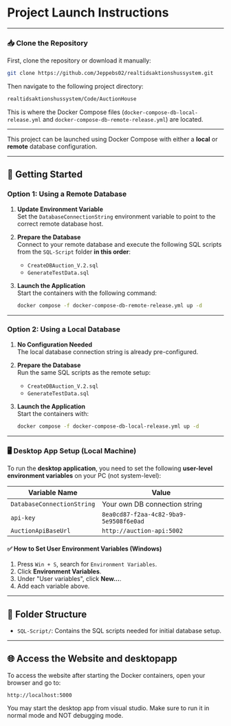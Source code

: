 # Project Launch Instructions

---

### 📥 Clone the Repository

First, clone the repository or download it manually:

```bash
git clone https://github.com/Jeppebs02/realtidsaktionshussystem.git
```

Then navigate to the following project directory:

```bash
realtidsaktionshussystem/Code/AuctionHouse
```

This is where the Docker Compose files (`docker-compose-db-local-release.yml` and `docker-compose-db-remote-release.yml`) are located.

---

This project can be launched using Docker Compose with either a **local** or **remote** database configuration.

---

## 🚀 Getting Started

### Option 1: Using a Remote Database

1. **Update Environment Variable**  
   Set the `DatabaseConnectionString` environment variable to point to the correct remote database host.

2. **Prepare the Database**  
   Connect to your remote database and execute the following SQL scripts from the `SQL-Script` folder **in this order**:
   
   - `CreateDBAuction_V.2.sql`
   - `GenerateTestData.sql`

3. **Launch the Application**  
   Start the containers with the following command:
   ```bash
   docker compose -f docker-compose-db-remote-release.yml up -d
   ```

---

### Option 2: Using a Local Database

1. **No Configuration Needed**  
   The local database connection string is already pre-configured.

2. **Prepare the Database**  
   Run the same SQL scripts as the remote setup:
   
   - `CreateDBAuction_V.2.sql`
   - `GenerateTestData.sql`

3. **Launch the Application**  
   Start the containers with:
   ```bash
   docker compose -f docker-compose-db-local-release.yml up -d
   ```

---

### 🖥️ Desktop App Setup (Local Machine)

To run the **desktop application**, you need to set the following **user-level environment variables** on your PC (not system-level):

| Variable Name              | Value                                  |
| -------------------------- | -------------------------------------- |
| `DatabaseConnectionString` | Your own DB connection string          |
| `api-key`                  | `8ea0cd87-f2aa-4c82-9ba9-5e9508f6e0ad` |
| `AuctionApiBaseUrl`        | `http://auction-api:5002`              |

#### ✅ How to Set User Environment Variables (Windows)

1. Press `Win + S`, search for `Environment Variables`.
2. Click **Environment Variables**.
3. Under "User variables", click **New\...**.
4. Add each variable above.

---

## 📂 Folder Structure

- `SQL-Script/`: Contains the SQL scripts needed for initial database setup.

---

## 🌐 Access the Website and desktopapp
To access the website after starting the Docker containers, open your browser and go to:

```
http://localhost:5000
```
You may start the desktop app from visual studio. Make sure to run it in normal mode and NOT debugging mode. 
